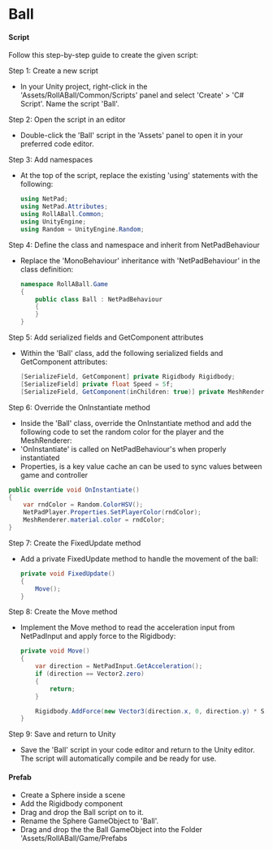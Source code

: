 # Ball

#### Script

Follow this step-by-step guide to create the given script:

Step 1: Create a new script

* In your Unity project, right-click in the 'Assets/RollABall/Common/Scripts' panel and select 'Create' > 'C# Script'. Name the script 'Ball'.

Step 2: Open the script in an editor

* Double-click the 'Ball' script in the 'Assets' panel to open it in your preferred code editor.

Step 3: Add namespaces

*   At the top of the script, replace the existing 'using' statements with the following:

    ```csharp
    using NetPad;
    using NetPad.Attributes;
    using RollABall.Common;
    using UnityEngine;
    using Random = UnityEngine.Random;
    ```

Step 4: Define the class and namespace and inherit from NetPadBehaviour

*   Replace the 'MonoBehaviour' inheritance with 'NetPadBehaviour' in the class definition:

    ```csharp
    namespace RollABall.Game
    {
        public class Ball : NetPadBehaviour
        {
        }
    }
    ```

Step 5: Add serialized fields and GetComponent attributes

*   Within the 'Ball' class, add the following serialized fields and GetComponent attributes:

    ```csharp
    [SerializeField, GetComponent] private Rigidbody Rigidbody;
    [SerializeField] private float Speed = 5f;
    [SerializeField, GetComponent(inChildren: true)] private MeshRenderer MeshRenderer;
    ```

Step 6: Override the OnInstantiate method

* Inside the 'Ball' class, override the OnInstantiate method and add the following code to set the random color for the player and the MeshRenderer:
* 'OnInstantiate' is called on NetPadBehaviour's when properly instantiated
* Properties, is a key value cache an can be used to sync values between game and controller

```csharp
public override void OnInstantiate()
{
    var rndColor = Random.ColorHSV();
    NetPadPlayer.Properties.SetPlayerColor(rndColor);
    MeshRenderer.material.color = rndColor;
}
```

Step 7: Create the FixedUpdate method

*   Add a private FixedUpdate method to handle the movement of the ball:

    ```csharp
    private void FixedUpdate()
    {
        Move();
    }
    ```

Step 8: Create the Move method

*   Implement the Move method to read the acceleration input from NetPadInput and apply force to the Rigidbody:

    ```csharp
    private void Move()
    {
        var direction = NetPadInput.GetAcceleration();
        if (direction == Vector2.zero)
        {
            return;
        }

        Rigidbody.AddForce(new Vector3(direction.x, 0, direction.y) * Speed, ForceMode.Acceleration);
    }
    ```

Step 9: Save and return to Unity

* Save the 'Ball' script in your code editor and return to the Unity editor. The script will automatically compile and be ready for use.

#### Prefab

* Create a Sphere inside a scene
* Add the Rigidbody component&#x20;
* Drag and drop the Ball script on to it.
* Rename the Sphere GameObject to 'Ball'.
* Drag and drop the the Ball GameObject into the Folder 'Assets/RollABall/Game/Prefabs

